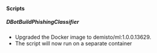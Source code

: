 
#### Scripts
##### DBotBuildPhishingClassifier
- Upgraded the Docker image to demisto/ml:1.0.0.13629.
- The script will now run on a separate container
